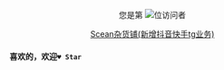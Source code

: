 <p align="center"> 
  您是第  <img src="https://profile-counter.glitch.me/anran-world/count.svg" />位访问者
</p>
<p align="center"> 
<a href=https://scean.huoyuan.cf/a/b/c/ target=_blank>Scean杂货铺(新增抖音快手tg业务)</a><br />


</p> 


#### 喜欢的，欢迎`♥ Star`

